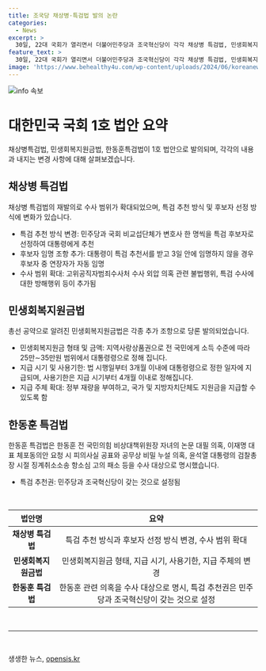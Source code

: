 ```yaml
---
title: 조국당 채상병·특검법 발의 논란
categories:
  - News
excerpt: >
  30일, 22대 국회가 열리면서 더불어민주당과 조국혁신당이 각각 채상병 특검법, 민생회복지원금법, 한동훈 특검법을 1호 법안으로 발의했다. 채상병 특검법은 특검 추천 방식과 수사 범위 등이 개정되었으며, 민생회복지원금법은 민주당의 총선 공약이었던 지역사랑상품권을 통한 소득 지원법이다. 조국혁신당은 한동훈 전 국민의힘 비상대책위원장과 관련된 의혹 등을 수사 대상으로 명시한 한동훈 특검법을 제출했다. (요약문)
feature_text: >
  30일, 22대 국회가 열리면서 더불어민주당과 조국혁신당이 각각 채상병 특검법, 민생회복지원금법, 한동훈 특검법을 1호 법안으로 발의했다. 채상병 특검법은 특검 추천 방식과 수사 범위 등이 개정되었으며, 민생회복지원금법은 민주당의 총선 공약이었던 지역사랑상품권을 통한 소득 지원법이다. 조국혁신당은 한동훈 전 국민의힘 비상대책위원장과 관련된 의혹 등을 수사 대상으로 명시한 한동훈 특검법을 제출했다. (요약문)
image: 'https://www.behealthy4u.com/wp-content/uploads/2024/06/koreanews.jpg'
---
```


<p><img src="https://www.behealthy4u.com/wp-content/uploads/2024/06/koreanews.jpg" alt="info 속보" /></p>

<h1>대한민국 국회 1호 법안 요약</h1>

<p data-ke-size="size16">채상병특검법, 민생회복지원금법, 한동훈특검법이 1호 법안으로 발의되며, 각각의 내용과 내지는 변경 사항에 대해 살펴보겠습니다.</p>

<h2 data-ke-size="size26">채상병 특검법</h2>

<p data-ke-size="size16">채상병 특검법의 재발의로 수사 범위가 확대되었으며, 특검 추천 방식 및 후보자 선정 방식에 변화가 있습니다.</p>

<ul>
    <li>특검 추천 방식 변경: 민주당과 국회 비교섭단체가 변호사 한 명씩을 특검 후보자로 선정하여 대통령에게 추천</li>
    <li>후보자 임명 조항 추가: 대통령이 특검 추천서를 받고 3일 안에 임명하지 않을 경우 후보자 중 연장자가 자동 임명</li>
    <li>수사 범위 확대: 고위공직자범죄수사처 수사 외압 의혹 관련 불법행위, 특검 수사에 대한 방해행위 등이 추가됨</li>
</ul>

<h2 data-ke-size="size26">민생회복지원금법</h2>

<p data-ke-size="size16">총선 공약으로 알려진 민생회복지원금법은 각종 추가 조항으로 당론 발의되었습니다.</p>

<ul>
    <li>민생회복지원금 형태 및 금액: 지역사랑상품권으로 전 국민에게 소득 수준에 따라 25만∼35만원 범위에서 대통령령으로 정해 집니다.</li>
    <li>지급 시기 및 사용기한: 법 시행일부터 3개월 이내에 대통령령으로 정한 일자에 지급되며, 사용기한은 지급 시기부터 4개월 이내로 정해집니다.</li>
    <li>지급 주체 확대: 정부 재량을 부여하고, 국가 및 지방자치단체도 지원금을 지급할 수 있도록 함</li>
</ul>

<h2 data-ke-size="size26">한동훈 특검법</h2>

<p data-ke-size="size16">한동훈 특검법은 한동훈 전 국민의힘 비상대책위원장 자녀의 논문 대필 의혹, 이재명 대표 체포동의안 요청 시 피의사실 공표와 공무상 비밀 누설 의혹, 윤석열 대통령의 검찰총장 시절 징계취소소송 항소심 고의 패소 등을 수사 대상으로 명시했습니다.</p>

<ul>
    <li>특검 추천권: 민주당과 조국혁신당이 갖는 것으로 설정됨</li>
</ul>

<p data-ke-size="size16">&nbsp;</p>

<table>
<thead>
<tr>
    <th style="text-align: center;">법안명</th>
    <th style="text-align: center;">요약</th>
</tr>
</thead>
<tbody>
<tr>
    <td style="text-align: center;"><b>채상병 특검법</b></td>
    <td style="text-align: center;">특검 추천 방식과 후보자 선정 방식 변경, 수사 범위 확대</td>
</tr>
<tr>
    <td style="text-align: center;"><b>민생회복지원금법</b></td>
    <td style="text-align: center;">민생회복지원금 형태, 지급 시기, 사용기한, 지급 주체의 변경</td>
</tr>
<tr>
    <td style="text-align: center;"><b>한동훈 특검법</b></td>
    <td style="text-align: center;">한동훈 관련 의혹을 수사 대상으로 명시, 특검 추천권은 민주당과 조국혁신당이 갖는 것으로 설정</td>
</tr>
</tbody>
</table>

<p data-ke-size="size16">&nbsp;</p>

<hr>

<p data-ke-size="size16">&nbsp;</p>
생생한 뉴스, <a href="https://opensis.kr" rel="dofollow">opensis.kr</a>


